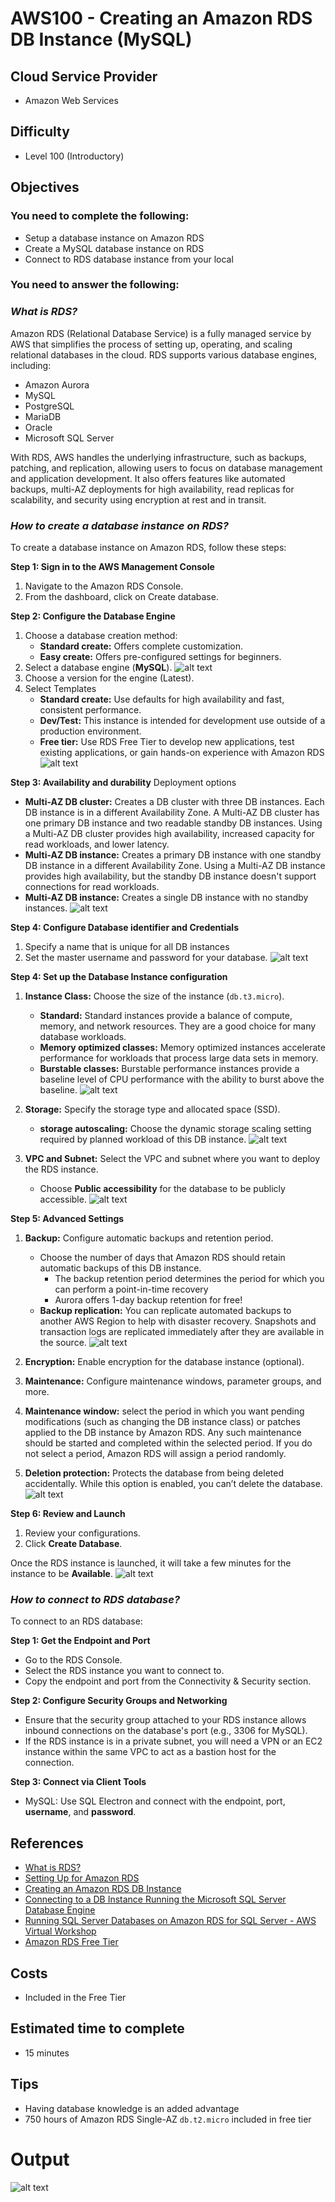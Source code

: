 # AWS100 - Creating an Amazon RDS DB Instance (MySQL)

## Cloud Service Provider

- Amazon Web Services


## Difficulty

- Level 100 (Introductory)

## Objectives

### You need to complete the following:

- Setup a database instance on Amazon RDS
- Create a MySQL database instance on RDS
- Connect to RDS database instance from your local

### You need to answer the following:

### ***What is RDS?***

Amazon RDS (Relational Database Service) is a fully managed service by AWS that simplifies the process of setting up, operating, and scaling relational databases in the cloud. RDS supports various database engines, including:

- Amazon Aurora
- MySQL
- PostgreSQL
- MariaDB
- Oracle
- Microsoft SQL Server

With RDS, AWS handles the underlying infrastructure, such as backups, patching, and replication, allowing users to focus on database management and application development. It also offers features like automated backups, multi-AZ deployments for high availability, read replicas for scalability, and security using encryption at rest and in transit.

### ***How to create a database instance on RDS?***

To create a database instance on Amazon RDS, follow these steps:

**Step 1: Sign in to the AWS Management Console**

1. Navigate to the Amazon RDS Console.
2. From the dashboard, click on Create database.

**Step 2: Configure the Database Engine**

1. Choose a database creation method:
     - **Standard create:** Offers complete customization.
     - **Easy create:** Offers pre-configured settings for beginners.
2. Select a database engine (**MySQL**).
![alt text](<create database.png>)
3. Choose a version for the engine (Latest).
4. Select Templates 
    - **Standard create:** Use defaults for high availability and fast, consistent performance.
    - **Dev/Test:** This instance is intended for development use outside of a production environment.
    - **Free tier:** Use RDS Free Tier to develop new applications, test existing applications, or gain hands-on experience with Amazon RDS
    ![alt text](templates.png)

**Step 3: Availability and durability**
Deployment options
- **Multi-AZ DB cluster:** Creates a DB cluster with three DB instances. Each DB instance is in a different Availability Zone. A Multi-AZ DB cluster has one primary DB instance and two readable standby DB instances. Using a Multi-AZ DB cluster provides high availability, increased capacity for read workloads, and lower latency.
- **Multi-AZ DB instance:** Creates a primary DB instance with one standby DB instance in a different Availability Zone. Using a Multi-AZ DB instance provides high availability, but the standby DB instance doesn't support connections for read workloads.
- **Multi-AZ DB instance:** Creates a single DB instance with no standby instances.
![alt text](<availability and durability.png>)

**Step 4: Configure Database identifier and Credentials**
1. Specify a name that is unique for all DB instances
2. Set the master username and password for your database.
![alt text](settings.png)

**Step 4: Set up the Database Instance configuration**

1. **Instance Class:** Choose the size of the instance (`db.t3.micro`).
    - **Standard:** Standard instances provide a balance of compute, memory, and network resources. They are a good choice for many database workloads.
    - **Memory optimized classes:** Memory optimized instances accelerate performance for workloads that process large data sets in memory.
    - **Burstable classes:** Burstable performance instances provide a baseline level of CPU performance with the ability to burst above the baseline.
    ![alt text](instanceConfiguration.png)

2. **Storage:** Specify the storage type and allocated space (SSD).
    - **storage autoscaling:** Choose the dynamic storage scaling setting required by planned workload of this DB instance.
    ![alt text](storage.png)

3. **VPC and Subnet:** Select the VPC and subnet where you want to deploy the RDS instance.
   - Choose **Public accessibility** for the database to be publicly accessible.
    ![alt text](connectivity.png)

**Step 5: Advanced Settings**

1. **Backup:** Configure automatic backups and retention period.
    -  Choose the number of days that Amazon RDS should retain automatic backups of this DB instance.
        -   The backup retention period determines the period for which you can perform a point-in-time recovery
        -   Aurora offers 1-day backup retention for free!
    - **Backup replication:** You can replicate automated backups to another AWS Region to help with disaster recovery. Snapshots and transaction logs are replicated immediately after they are available in the source.
    ![alt text](backup.png)

2. **Encryption:** Enable encryption for the database instance (optional).
3. **Maintenance:** Configure maintenance windows, parameter groups, and more.
4. **Maintenance window:** select the period in which you want pending modifications (such as changing the DB instance class) or patches applied to the DB instance by Amazon RDS. Any such maintenance should be started and completed within the selected period. If you do not select a period, Amazon RDS will assign a period randomly. 
4. **Deletion protection:** Protects the database from being deleted accidentally. While this option is enabled, you can’t delete the database.
![alt text](encryption.png)

**Step 6: Review and Launch**
1. Review your configurations.
2. Click **Create Database**.

Once the RDS instance is launched, it will take a few minutes for the instance to be **Available**.
![alt text](finish.png)

### ***How to connect to RDS database?***

To connect to an RDS database:

**Step 1: Get the Endpoint and Port**

- Go to the RDS Console.
- Select the RDS instance you want to connect to.
- Copy the endpoint and port from the Connectivity & Security section.

**Step 2: Configure Security Groups and Networking**

- Ensure that the security group attached to your RDS instance allows inbound connections on the database's port (e.g., 3306 for MySQL).
- If the RDS instance is in a private subnet, you will need a VPN or an EC2 instance within the same VPC to act as a bastion host for the connection.

**Step 3: Connect via Client Tools**
- MySQL: Use SQL Electron and connect with the endpoint, port, **username**, and **password**.

## References
- [What is RDS?](https://docs.aws.amazon.com/AmazonRDS/latest/UserGuide/Welcome.html)
- [Setting Up for Amazon RDS](https://docs.aws.amazon.com/AmazonRDS/latest/UserGuide/CHAP_SettingUp.html)
- [Creating an Amazon RDS DB Instance](https://docs.aws.amazon.com/AmazonRDS/latest/UserGuide/USER_CreateDBInstance.html)
- [Connecting to a DB Instance Running the Microsoft SQL Server Database Engine](https://docs.aws.amazon.com/AmazonRDS/latest/UserGuide/USER_ConnectToMicrosoftSQLServerInstance.html)
- [Running SQL Server Databases on Amazon RDS for SQL Server - AWS Virtual Workshop](https://youtu.be/twOglkIFbXU)
- [Amazon RDS Free Tier](https://aws.amazon.com/rds/free/)

## Costs

- Included in the Free Tier


## Estimated time to complete
- 15 minutes


## Tips
- Having database knowledge is an added advantage
- 750 hours of Amazon RDS Single-AZ `db.t2.micro` included in free tier

# Output
![alt text](Image.png)